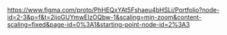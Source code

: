 https://www.figma.com/proto/PhHEQxYAt5Fshaeu4bHSLi/Portfolio?node-id=2-3&p=f&t=2ijoGUYmwEIzOQbw-1&scaling=min-zoom&content-scaling=fixed&page-id=0%3A1&starting-point-node-id=2%3A3
